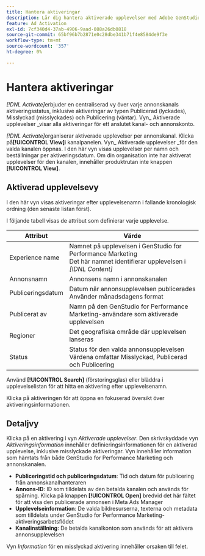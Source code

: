 ```yaml
---
title: Hantera aktiveringar
description: Lär dig hantera aktiverade upplevelser med Adobe GenStudio for Performance Marketing.
feature: Ad Activation
exl-id: 7cf340d4-37ab-4906-9aad-088a26db0818
source-git-commit: 65bf96b7b2871e0c28dbe341b71f4e8584de9f3e
workflow-type: tm+mt
source-wordcount: '357'
ht-degree: 0%

---
```


# Hantera aktiveringar

_[!DNL Activate]_&#x200B;erbjuder en centraliserad vy över varje annonskanals aktiveringsstatus, inklusive aktiveringar av typen Publicerad (lyckades), Misslyckad (misslyckades) och Publicering (väntar). Vyn_ Aktiverade upplevelser _visar alla aktiveringar för ett anslutet kanal- och annonskonto.

_[!DNL Activate]_&#x200B;organiserar aktiverade upplevelser per annonskanal. Klicka på&#x200B;**[!UICONTROL View]**&#x200B;i kanalpanelen. Vyn_ Aktiverade upplevelser _för den valda kanalen öppnas. I den här vyn visas upplevelser per namn och beställningar per aktiveringsdatum. Om din organisation inte har aktiverat upplevelser för den kanalen, innehåller produktrutan inte knappen **[!UICONTROL View]**.

## Aktiverad upplevelsevy

I den här vyn visas aktiveringar efter upplevelsenamn i fallande kronologisk ordning (den senaste listan först).

I följande tabell visas de attribut som definierar varje upplevelse.

| Attribut | Värde |
|------------------|---------------------------------------------------------------------------------------------|
| Experience name | Namnet på upplevelsen i GenStudio for Performance Marketing<br>Det här namnet identifierar upplevelsen i _[!DNL Content]_ |
| Annonsnamn | Annonsens namn i annonskanalen |
| Publiceringsdatum | Datum när annonsupplevelsen publicerades<br>Använder månadsdagens format |
| Publicerat av | Namn på den GenStudio for Performance Marketing-användare som aktiverade upplevelsen |
| Regioner | Det geografiska område där upplevelsen lanseras |
| Status | Status för den valda annonsupplevelsen<br>Värdena omfattar Misslyckad, Publicerad och Publicering |

Använd **[!UICONTROL Search]** (förstoringsglas) eller bläddra i upplevelselistan för att hitta en aktivering efter upplevelsenamn.

Klicka på aktiveringen för att öppna en fokuserad översikt över aktiveringsinformationen.

## Detaljvy

Klicka på en aktivering i vyn _Aktiverade upplevelser_. Den skrivskyddade vyn _Aktiveringsinformation_ innehåller definieringsinformationen för en aktiverad upplevelse, inklusive misslyckade aktiveringar. Vyn innehåller information som hämtats från både GenStudio for Performance Marketing och annonskanalen.

* **Publiceringstid och publiceringsdatum**: Tid och datum för publicering från annonskanalhanteraren
* **Annons-ID**: ID som tilldelats av den betalda kanalen och används för spårning. Klicka på knappen **[!UICONTROL Open]** bredvid det här fältet för att visa den publicerade annonsen i Meta Ads Manager
* **Upplevelseinformation**: De valda bildresurserna, texterna och metadata som tilldelats under GenStudio for Performance Marketing-aktiveringsarbetsflödet
* **Kanalinställning**: De betalda kanalkonton som används för att aktivera annonsupplevelsen

Vyn _Information_ för en misslyckad aktivering innehåller orsaken till felet.
